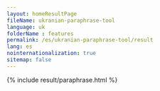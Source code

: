 ```yaml
---
layout: homeResultPage
fileName: ukranian-paraphrase-tool
language: uk
folderName : features
permalink: /es/ukranian-paraphrase-tool/result
lang: es
nointernationalization: true
sitemap: false
---
```

{% include result/paraphrase.html %}

<script src="/js/result/paraprashing.js" data-foldername="{{page.folderName}}" data-lang="{{page.lang}}"></script>